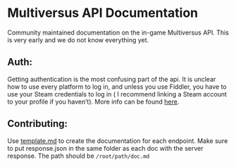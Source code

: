 # Multiversus API Documentation
Community maintained documentation on the in-game Multiversus API. This is very early and we do not know everything yet.

## Auth:
Getting authentication is the most confusing part of the api. It is unclear how to use every platform to log in, and unless you use Fiddler, you have to use your Steam credentials to log in ( I recommend linking a Steam account to your profile if you haven’t). More info can be found [here](/auth/README.md).

## Contributing:
Use [template.md](template.md) to create the documentation for each endpoint. Make sure to put response.json in the same folder as each doc with the server response. The path should be `/root/path/doc.md`
